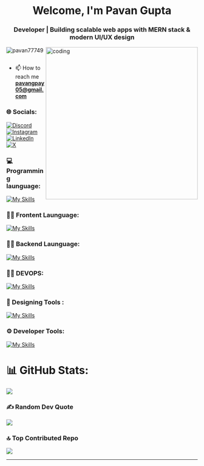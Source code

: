 <h1 align="center">Welcome, I'm Pavan Gupta</h1>
<h3 align="center">Developer | Building scalable web apps with MERN stack & modern UI/UX design</h3>
<img align="right" alt="coding" width="400" src="https://i.pinimg.com/originals/79/9e/0d/799e0d7779f6ea6c3a89885ff60c55af.gif">


<p align="left"> <img src="https://komarev.com/ghpvc/?username=pavan77749&label=Profile%20views&color=0e75b6&style=flat" alt="pavan77749" /> </p>

<p align="left"> <a href="https://twitter.com/" target="blank"><img src="https://img.shields.io/twitter/follow/?logo=twitter&style=for-the-badge" alt="" /></a> </p>



- 📫 How to reach me **pavangpay05@gmail.com**


### 🌐 Socials:
[![Discord](https://img.shields.io/badge/Discord-%237289DA.svg?logo=discord&logoColor=white)](https://discord.gg/pavangupta_77) [![Instagram](https://img.shields.io/badge/Instagram-%23E4405F.svg?logo=Instagram&logoColor=white)](https://instagram.com/pavan_s_gupta_2004) [![LinkedIn](https://img.shields.io/badge/LinkedIn-%230077B5.svg?logo=linkedin&logoColor=white)](https://linkedin.com/in/https://www.linkedin.com/in/pavan-gupta-956bb4265?utm_source=share&utm_campaign=share_via&utm_content=profile&utm_medium=android_app) [![X](https://img.shields.io/badge/X-black.svg?logo=X&logoColor=white)](https://x.com/PavanGupta68632) 

### 💻 Programming launguage:
 [![My Skills](https://skillicons.dev/icons?i=c,cpp,python,javascript&theme=light)](https://skillicons.dev)

### 👨‍💻 Frontent Launguage:
 [![My Skills](https://skillicons.dev/icons?i=nextjs,tailwindcss,react,redux,typescript,javascript,redis,bootstrap,materialui,html,css,figma&theme=light)](https://skillicons.dev)

### 🕵️‍♂️ Backend Launguage:
 [![My Skills](https://skillicons.dev/icons?i=mongodb,postman,mysql,nodejs,express&theme=light)](https://skillicons.dev)

### 🕵️‍♂️ DEVOPS:
 [![My Skills](https://skillicons.dev/icons?i=docker,aws,vercel&theme=light)](https://skillicons.dev)

### 🎨 Designing Tools :
 [![My Skills](https://skillicons.dev/icons?i=figma&theme=light)](https://skillicons.dev)

### ⚙️ Developer Tools:
 [![My Skills](https://skillicons.dev/icons?i=github,git,npm,vscode&theme=light)](https://skillicons.dev)

  
 
# 📊 GitHub Stats:

![](https://github-readme-streak-stats.herokuapp.com/?user=pavan77749&theme=blue-green&hide_border=false)<br/>


### ✍️ Random Dev Quote
![](https://quotes-github-readme.vercel.app/api?type=horizontal&theme=radical)

### 🔝 Top Contributed Repo
![](https://github-contributor-stats.vercel.app/api?username=pavan77749&limit=5&theme=dark&combine_all_yearly_contributions=true)

---


<!-- Proudly created with GPRM ( https://gprm.itsvg.in ) -->
